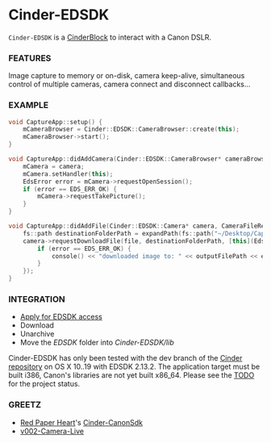 # Cinder-EDSDK
`Cinder-EDSDK` is a [CinderBlock](http://libcinder.org/) to interact with a Canon DSLR.

### FEATURES
Image capture to memory or on-disk, camera keep-alive, simultaneous control of multiple cameras, camera connect and disconnect callbacks…

### EXAMPLE
```C++
void CaptureApp::setup() {
    mCameraBrowser = Cinder::EDSDK::CameraBrowser::create(this);
    mCameraBrowser->start();
}

void CaptureApp::didAddCamera(Cinder::EDSDK::CameraBrowser* cameraBrowser, Cinder::EDSDK::CameraRef camera) {
    mCamera = camera;
    mCamera.setHandler(this);
    EdsError error = mCamera->requestOpenSession();
    if (error == EDS_ERR_OK) {
        mCamera->requestTakePicture();
    }
}

void CaptureApp::didAddFile(Cinder::EDSDK::Camera* camera, CameraFileRef file) {
    fs::path destinationFolderPath = expandPath(fs::path("~/Desktop/Captures"));
    camera->requestDownloadFile(file, destinationFolderPath, [this](EdsError error, fs::path outputFilePath) {
        if (error == EDS_ERR_OK) {
            console() << "downloaded image to: " << outputFilePath << endl;
        }
    });
}
```

### INTEGRATION
- [Apply for EDSDK access](http://www.usa.canon.com/cusa/consumer/standard_display/sdk_homepage)
- Download
- Unarchive
- Move the _EDSDK_ folder into _Cinder-EDSDK/lib_

Cinder-EDSDK has only been tested with the dev branch of the [Cinder repository](https://github.com/Cinder/Cinder) on OS X 10..19 with EDSDK 2.13.2. The application target must be built i386, Canon's libraries are not yet built x86_64. Please see the [TODO](TODO.md) for the project status.

### GREETZ
- [Red Paper Heart](http://www.redpaperheart.com)'s [Cinder-CanonSdk](https://github.com/redpaperheart/Cinder-CanonSdk)
- [v002-Camera-Live](https://github.com/v002/v002-Camera-Live)
